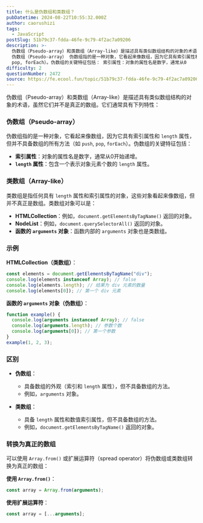```yaml
---
title: 什么是伪数组和类数组？
pubDatetime: 2024-08-22T10:55:32.000Z
author: caorushizi
tags:
  - JavaScript
postSlug: 51b79c37-fdda-46fe-9c79-4f2ac7a09206
description: >-
  伪数组（Pseudo-array）和类数组（Array-like）是描述具有类似数组结构的对象的术语，虽然它们并不是真正的数组。它们通常具有下列特性：
  伪数组（Pseudo-array） 伪数组指的是一种对象，它看起来像数组，因为它具有索引属性和 length 属性，但并不具备数组的所有方法（如 push,
  pop, forEach）。伪数组的关键特征包括： 索引属性：对象的属性名是数字，通常从0
difficulty: 2
questionNumber: 2472
source: https://fe.ecool.fun/topic/51b79c37-fdda-46fe-9c79-4f2ac7a09206
---
```


伪数组（Pseudo-array）和类数组（Array-like）是描述具有类似数组结构的对象的术语，虽然它们并不是真正的数组。它们通常具有下列特性：

### 伪数组（Pseudo-array）

伪数组指的是一种对象，它看起来像数组，因为它具有索引属性和 `length` 属性，但并不具备数组的所有方法（如 `push`, `pop`, `forEach`）。伪数组的关键特征包括：

- **索引属性**：对象的属性名是数字，通常从0开始递增。
- **`length` 属性**：包含一个表示对象元素个数的 `length` 属性。

### 类数组（Array-like）

类数组是指任何具有 `length` 属性和索引属性的对象，这些对象看起来像数组，但并不真正是数组。类数组对象可以是：

- **HTMLCollection**：例如，`document.getElementsByTagName()` 返回的对象。
- **NodeList**：例如，`document.querySelectorAll()` 返回的对象。
- **函数的 `arguments` 对象**：函数内部的 `arguments` 对象也是类数组。

### 示例

**HTMLCollection（类数组）**：

```javascript
const elements = document.getElementsByTagName("div");
console.log(elements instanceof Array); // false
console.log(elements.length); // 结果为 div 元素的数量
console.log(elements[0]); // 第一个 div 元素
```

**函数的 `arguments` 对象（伪数组）**：

```javascript
function example() {
  console.log(arguments instanceof Array); // false
  console.log(arguments.length); // 参数个数
  console.log(arguments[0]); // 第一个参数
}
example(1, 2, 3);
```

### 区别

- **伪数组**：

  - 具备数组的外观（索引和 `length` 属性），但不具备数组的方法。
  - 例如，`arguments` 对象。

- **类数组**：
  - 具备 `length` 属性和数值索引属性，但不具备数组的方法。
  - 例如，`document.getElementsByTagName()` 返回的对象。

### 转换为真正的数组

可以使用 `Array.from()` 或扩展运算符（spread operator）将伪数组或类数组转换为真正的数组：

**使用 `Array.from()`**：

```javascript
const array = Array.from(arguments);
```

**使用扩展运算符**：

```javascript
const array = [...arguments];
```
